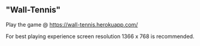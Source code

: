 "Wall-Tennis"
-------------

Play the game @ https://wall-tennis.herokuapp.com/

For best playing experience screen resolution 1366 x 768 is recommended.

